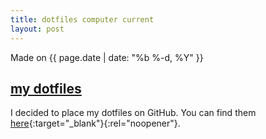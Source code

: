 ```yaml
---
title: dotfiles computer current
layout: post
---
```

Made on {{ page.date | date: "%b %-d, %Y" }}
## [my dotfiles]({{page.url}})

I decided to place my dotfiles on GitHub. You can find them [here](https://github.com/eashwar/dotfiles){:target="_blank"}{:rel="noopener"}.
